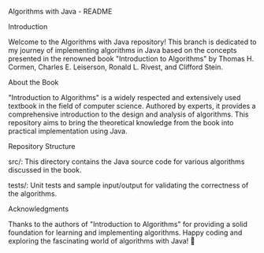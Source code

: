 Algorithms with Java - README


Introduction

Welcome to the Algorithms with Java repository! This branch is dedicated to my journey of implementing algorithms in Java based on the concepts presented in the renowned book "Introduction to Algorithms" by Thomas H. Cormen, Charles E. Leiserson, Ronald L. Rivest, and Clifford Stein.


About the Book

"Introduction to Algorithms" is a widely respected and extensively used textbook in the field of computer science. Authored by experts, it provides a comprehensive introduction to the design and analysis of algorithms. This repository aims to bring the theoretical knowledge from the book into practical implementation using Java.


Repository Structure

src/: This directory contains the Java source code for various algorithms discussed in the book.

tests/: Unit tests and sample input/output for validating the correctness of the algorithms.


Acknowledgments

Thanks to the authors of "Introduction to Algorithms" for providing a solid foundation for learning and implementing algorithms.
Happy coding and exploring the fascinating world of algorithms with Java! 🚀
